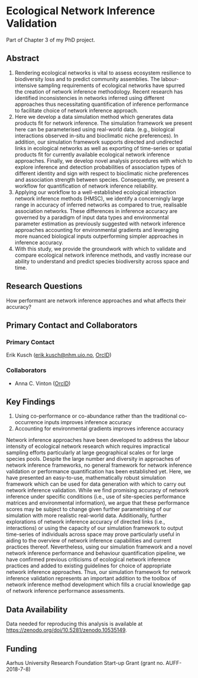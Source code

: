 # Ecological Network Inference Validation
Part of Chapter 3 of my PhD project.

## Abstract
1.	Rendering ecological networks is vital to assess ecosystem resilience to biodiversity loss and to predict community assemblies. The labour-intensive sampling requirements of ecological networks have spurred the creation of network inference methodology. Recent research has identified inconsistencies in networks inferred using different approaches thus necessitating quantification of inference performance to facilitate choice of network inference approach.
2.	Here we develop a data simulation method which generates data products fit for network inference. The simulation framework we present here can be parameterised using real-world data. (e.g., biological interactions observed in-situ and bioclimatic niche preferences). In addition, our simulation framework supports directed and undirected links in ecological networks as well as exporting of time-series or spatial products fit for currently available ecological network inference approaches. Finally, we develop novel analysis procedures with which to explore inference and detection probabilities of association types of different identity and sign with respect to bioclimatic niche preferences and association strength between species. Consequently, we present a workflow for quantification of network inference reliability.
3.	Applying our workflow to a well-established ecological interaction network inference methods (HMSC), we identify a concerningly large range in accuracy of inferred networks as compared to true, realisable association networks. These differences in inference accuracy are governed by a paradigm of input data types and environmental parameter estimation as previously suggested with network inference approaches accounting for environmental gradients and leveraging more nuanced biological inputs outperforming simpler approaches in inference accuracy. 
4. With this study, we provide the groundwork with which to validate and compare ecological network inference methods, and vastly increase our ability to understand and predict species biodiversity across space and time.

## Research Questions
How performant are network inference approaches and what affects their accuracy?

## Primary Contact and Collaborators
### Primary Contact
Erik Kusch (erik.kusch@nhm.uio.no, [OrcID](https://orcid.org/my-orcid?orcid=0000-0002-4984-7646))  

### Collaborators
- Anna C. Vinton ([OrcID](https://orcid.org/0000-0002-8279-1736))

## Key Findings
1. Using co-performance or co-abundance rather than the traditional co-occurrence inputs improves inference accuracy
2. Accounting for environmental gradients improves inference accuracy

Network inference approaches have been developed to address the labour intensity of ecological network research which requires impractical sampling efforts particularly at large geographical scales or for large species pools. Despite the large number and diversity in approaches of network inference frameworks, no general framework for network inference validation or performance quantification has been established yet. Here, we have presented an easy-to-use, mathematically robust simulation framework which can be used for data generation with which to carry out network inference validation. While we find promising accuracy of network inference under specific conditions (i.e., use of site-species performance matrices and environmental information), we argue that these performance scores may be subject to change given further parametrising of our simulation with more realistic real-world data. Additionally, further explorations of network inference accuracy of directed links (i.e., interactions) or using the capacity of our simulation framework to output time-series of individuals across space may prove particularly useful in aiding to the overview of network inference capabilities and current practices thereof.
Nevertheless, using our simulation framework and a novel network inference performance and behaviour quantification pipeline, we have confirmed previous criticisms of ecological network inference practices and added to existing guidelines for choice of appropriate network inference approaches. Thus, our simulation framework for network inference validation represents an important addition to the toolbox of network inference method development which fills a crucial knowledge gap of network inference performance assessments.

## Data Availability
Data needed for reproducing this analysis is available at https://zenodo.org/doi/10.5281/zenodo.10535149.

## Funding
Aarhus University Research Foundation Start-up Grant (grant no. AUFF-2018-7-8) 
